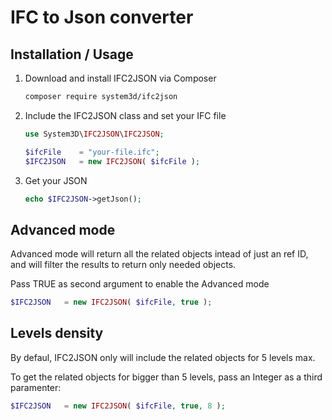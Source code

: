 IFC to Json converter
=====================

## Installation / Usage

1. Download and install IFC2JSON via Composer

    ``` sh
    composer require system3d/ifc2json
    ```
    
2. Include the IFC2JSON class and set your IFC file

    ``` php
    use System3D\IFC2JSON\IFC2JSON;
    
    $ifcFile 	= "your-file.ifc";
	$IFC2JSON 	= new IFC2JSON( $ifcFile );
    ```

3. Get your JSON
	 ``` php
	 echo $IFC2JSON->getJson();
	 ```
	 

## Advanced mode

Advanced mode will return all the related objects intead of just an ref ID, and will filter the results to return only needed objects.

Pass TRUE as second argument to enable the Advanced mode

``` php
$IFC2JSON   = new IFC2JSON( $ifcFile, true );
```


## Levels density

By defaul, IFC2JSON only will include the related objects for 5 levels max.



To get the related objects for bigger than 5 levels, pass an Integer as a third paramenter:
``` php
$IFC2JSON   = new IFC2JSON( $ifcFile, true, 8 );
```